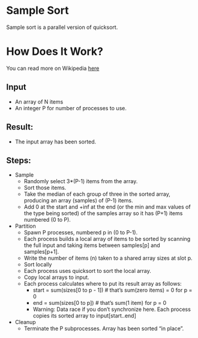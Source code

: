 # Sample Sort
Sample sort is a parallel version of quicksort.

# How Does It Work?
You can read more on Wikipedia [here](https://en.wikipedia.org/wiki/Samplesort)

## Input
- An array of N items
- An integer P for number of processes to use.

## Result:
- The input array has been sorted.

## Steps:
- Sample
    - Randomly select 3*(P-1) items from the array.
    - Sort those items.
    - Take the median of each group of three in the sorted array,
    producing an array (samples) of (P-1) items.
    - Add 0 at the start and +inf at the end (or the min and max
    values of the type being sorted) of the samples array so it
    has (P+1) items numbered (0 to P).
- Partition
    - Spawn P processes, numbered p in (0 to P-1).
    - Each process builds a local array of items to be sorted by
    scanning the full input and taking items between samples[p]
    and samples[p+1].
    - Write the number of items (n) taken to a shared array sizes
    at slot p.
    - Sort locally
    - Each process uses quicksort to sort the local array.
    - Copy local arrays to input.
    - Each process calculates where to put its result array as follows:
        - start = sum(sizes[0 to p - 1]) # that’s sum(zero items) = 0 for p = 0
        - end = sum(sizes[0 to p]) # that’s sum(1 item) for p = 0
        - Warning: Data race if you don’t synchronize here.
        Each process copies its sorted array to input[start..end]
- Cleanup
    - Terminate the P subprocesses. Array has been sorted “in place”.

